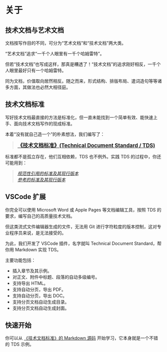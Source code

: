 # 关于

## 技术文档与艺术文档

文档按写作目的不同，可分为“艺术文档”和“技术文档”两大类。

“艺术文档”追求“一千个人眼里有一千个哈姆雷特”。

但若“技术文档”也写成这样，那真是糟透了！“技术文档”的追求刚好相反，一千个人眼里最好只有一个哈姆雷特。

同为文档，价值取向居然相反。随之而来，形式结构、排版布局、遣词造句等等诸多方面，其做法也必然大相径庭。

## 技术文档标准

写好技术文档最直接的方法是标准化，但一直未能找到一个简单有效、能快速上手、面向技术文档写作的现成标准。

本着“没有就自己造一个”的朴素想法，我们编写了：

> **<big> [《技术文档标准》(Technical Document Standard / TDS)](standard/main.md)</big>**

标准都不是孤立存在，他们互相依赖，TDS 也不例外。实践 TDS 的过程中，你还可能用到：

> *[规范性引用的标准及其现行版本](related/index.md)*  
> *[参考的标准及其现行版本](related/index.md)*  

## VSCode 扩展

你完全可以使用 Microsoft Word 或 Apple Pages 等文档编辑工具，按照 TDS 的要求，编写自己的高质量技术文档。

但这类流式文件编辑器生成的文件，无法用 Git 进行字符粒度的版本控制，这对专业程序员来说，是无法接受的。

为此，我们开发了 VSCode 插件，名字就叫 Technical Document Standard，帮你用 Markdown 实现 TDS。

主要功能包括：

- 插入章节及其示例。
- 对正文、附件中标题、段落的自动多级编号。
- 支持导出 HTML。
- 支持自动分页，导出 PDF。
- 支持自动分页，导出 DOC。
- 支持分页文档自动生成目录。
- 支持分页文档自动生成封面。

## 快速开始

你可以从 [《技术文档标准》的 Markdown 源码](https://github.com/forw-dev/technical-document-standard/raw/refs/heads/master/technical-document-standard/main.md) 开始学习，它本身就是一个不错的 TDS 示例。
